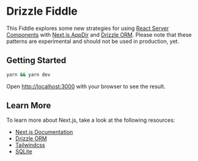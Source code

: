 # Drizzle Fiddle

This Fiddle explores some new strategies for using [React Server Components](https://beta.reactjs.org/blog/2022/06/15/react-labs-what-we-have-been-working-on-june-2022#server-components) with [Next.js AppDir](https://beta.nextjs.org/docs/routing/fundamentals) and [Drizzle ORM](https://github.com/drizzle-team/drizzle-orm). Please note that these patterns are experimental and should not be used in production, yet.

## Getting Started

```bash
yarn && yarn dev
```

Open [http://localhost:3000](http://localhost:3000) with your browser to see the result.

## Learn More

To learn more about Next.js, take a look at the following resources:

- [Next.js Documentation](https://beta.nextjs.org/docs)
- [Drizzle ORM](https://github.com/drizzle-team/drizzle-orm)
- [Tailwindcss](https://tailwindcss.com/)
- [SQLite](https://github.com/WiseLibs/better-sqlite3)
